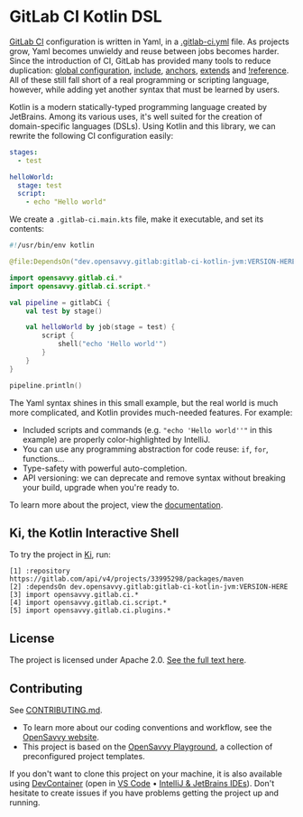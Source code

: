 # GitLab CI Kotlin DSL

[GitLab CI](https://docs.gitlab.com/ee/ci/) configuration is written in Yaml, in a [.gitlab-ci.yml](https://docs.gitlab.com/ee/ci/yaml/gitlab_ci_yaml.html) file. As projects grow, Yaml becomes unwieldy and reuse between jobs becomes harder. Since the introduction of CI, GitLab has provided many tools to reduce duplication: [global configuration](https://docs.gitlab.com/ee/ci/yaml/#default), [include](https://docs.gitlab.com/ee/ci/yaml/#include), [anchors](https://docs.gitlab.com/ee/ci/yaml/yaml_optimization.html#anchors), [extends](https://docs.gitlab.com/ee/ci/yaml/#extends) and [!reference](https://docs.gitlab.com/ee/ci/yaml/yaml_optimization.html#reference-tags). All of these still fall short of a real programming or scripting language, however, while adding yet another syntax that must be learned by users.

Kotlin is a modern statically-typed programming language created by JetBrains. Among its various uses, it's well suited for the creation of domain-specific languages (DSLs). Using Kotlin and this library, we can rewrite the following CI configuration easily:

```yaml
stages:
  - test

helloWorld:
  stage: test
  script:
    - echo "Hello world"
```

We create a `.gitlab-ci.main.kts` file, make it executable, and set its contents:

```kotlin
#!/usr/bin/env kotlin

@file:DependsOn("dev.opensavvy.gitlab:gitlab-ci-kotlin-jvm:VERSION-HERE") // See https://gitlab.com/opensavvy/automation/gitlab-ci.kt/-/releases

import opensavvy.gitlab.ci.*
import opensavvy.gitlab.ci.script.*

val pipeline = gitlabCi {
	val test by stage()

	val helloWorld by job(stage = test) {
		script {
			shell("echo 'Hello world'")
		}
	}
}

pipeline.println()
```

The Yaml syntax shines in this small example, but the real world is much more complicated, and Kotlin provides much-needed features. For example:

- Included scripts and commands (e.g. `"echo 'Hello world''"` in this example) are properly color-highlighted by IntelliJ.
- You can use any programming abstraction for code reuse: `if`, `for`, functions…
- Type-safety with powerful auto-completion.
- API versioning: we can deprecate and remove syntax without breaking your build, upgrade when you're ready to.

To learn more about the project, view the [documentation](https://gitlab-ci-kts.opensavvy.dev).

## Ki, the Kotlin Interactive Shell

To try the project in [Ki](https://blog.jetbrains.com/kotlin/2021/04/ki-the-next-interactive-shell-for-kotlin/), run:

```text
[1] :repository https://gitlab.com/api/v4/projects/33995298/packages/maven
[2] :dependsOn dev.opensavvy.gitlab:gitlab-ci-kotlin-jvm:VERSION-HERE
[3] import opensavvy.gitlab.ci.*
[4] import opensavvy.gitlab.ci.script.*
[5] import opensavvy.gitlab.ci.plugins.*
```

## License

The project is licensed under Apache 2.0. [See the full text here](LICENSE.txt).

## Contributing

See [CONTRIBUTING.md](CONTRIBUTING.md).
- To learn more about our coding conventions and workflow, see the [OpenSavvy website](https://opensavvy.dev/open-source/index.html).
- This project is based on the [OpenSavvy Playground](docs/playground/README.md), a collection of preconfigured project templates.

If you don't want to clone this project on your machine, it is also available using [DevContainer](https://containers.dev/) (open in [VS Code](https://code.visualstudio.com/docs/devcontainers/containers) • [IntelliJ & JetBrains IDEs](https://www.jetbrains.com/help/idea/connect-to-devcontainer.html)). Don't hesitate to create issues if you have problems getting the project up and running.
